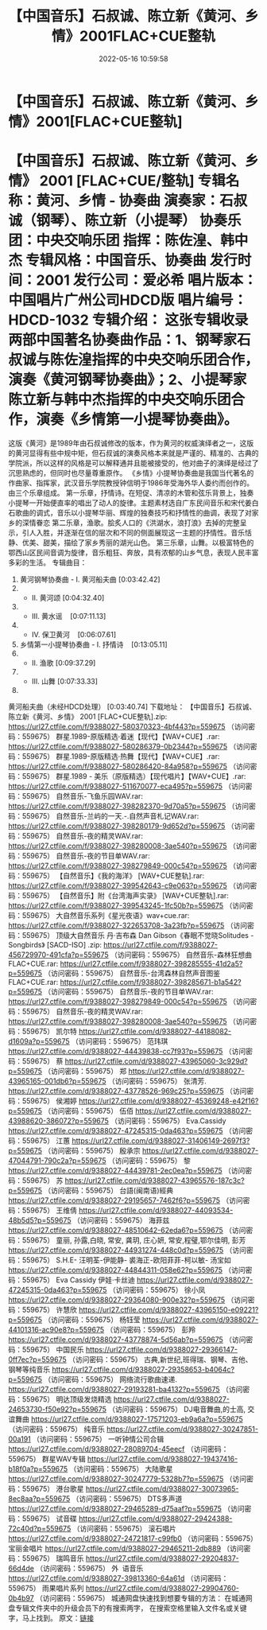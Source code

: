 ﻿---
title: 【中国音乐】石叔诚、陈立新《黄河、乡情》2001FLAC+CUE整轨
date: 2022-05-16 10:59:58
categories: 古典音乐、新世纪、纯音雅乐
tags: 纯音雅乐
---
# 【中国音乐】石叔诚、陈立新《黄河、乡情》2001[FLAC+CUE整轨]

【中国音乐】石叔诚、陈立新《黄河、乡情》 2001
[FLAC+CUE/整轨]
专辑名称：黄河、乡情 - 协奏曲
演奏家：石叔诚（钢琴）、陈立新（小提琴）
协奏乐团：中央交响乐团
指挥：陈佐湟、韩中杰
专辑风格：中国音乐、协奏曲
发行时间：2001
发行公司：爱必希
唱片版本：中国唱片广州公司HDCD版
唱片编号：HDCD-1032
专辑介绍：
这张专辑收录两部中国著名协奏曲作品：1、钢琴家石叔诚与陈佐湟指挥的中央交响乐团合作，演奏《黄河钢琴协奏曲》；2、小提琴家陈立新与韩中杰指挥的中央交响乐团合作，演奏《乡情第一小提琴协奏曲》。
==========
这版《黄河》是1989年由石叔诚修改的版本，作为黄河的权威演绎者之一，这版的黄河显得有些中规中矩，但石叔诚的演奏风格本来就是严谨的、精准的、古典的学院派，所以这样的风格是可以解释通并且能被接受的，他对曲子的演绎是经过了沉思熟虑的，但同时也尽量尊重原作。
《乡情》小提琴协奏曲是我国当代著名的作曲家、指挥家，武汉音乐学院教授钟信明于1986年受海外华人委约而创作的。由三个乐章组成。
第一乐章，抒情诗。在短促、清凉的木管和弦乐背景上，独奏小提琴一开始便直率的唱出了动人的旋律。主题素材选自广东民间音乐和宋代姜白石歌曲的调式，音乐以小提琴华丽、辉煌的独奏技巧和抒情性的曲调，表现了对家乡的深情眷恋
第二乐章，渔歌。脍炙人口的《洪湖水，浪打浪》去掉的完整呈示，引人入胜，并逐渐在信的层次和不同的侧面展现这一主题的抒情性。音乐恬静、优美、甜美，描绘了家乡秀丽的湖光山色。
第三乐章，山舞。以极富特色的鄂西山区民间音调为旋律，音乐粗狂、奔放，具有浓郁的山乡气息，表现人民丰富多彩的生活。
专辑曲目：
01. 黄河钢琴协奏曲 - I.
黄河船夫曲
[0:03:42.42]
02. - II. 黄河颂
[0:04:32.40]
03. - III.
黄水谣    [0:07:11.13]
04. - IV.
保卫黄河    [0:06:07.61]
05. 乡情第一小提琴协奏曲 - I.
抒情诗    [0:13:05.11]
06. - II. 渔歌
[0:09:37.29]
07. - III. 山舞
[0:07:33.33]
08.
黄河船夫曲（未经HDCD处理）
[0:03:40.74]
下载地址：
【中国音乐】石叔诚、陈立新《黄河、乡情》 2001 [FLAC+CUE整轨].zip: https://url27.ctfile.com/f/9388027-580370323-4bf443?p=559675
（访问密码：559675）
群星.1989-原版精选·着迷【现代】【WAV+CUE】.rar: https://url27.ctfile.com/f/9388027-580286379-0b2344?p=559675
（访问密码：559675）
群星.1989-原版精选·热舞【现代】【WAV+CUE】.rar: https://url27.ctfile.com/f/9388027-580286420-84a958?p=559675
（访问密码：559675）
群星.1989 - 美乐（原版精选）【现代唱片】【WAV+CUE】.rar: https://url27.ctfile.com/f/9388027-511670077-eca495?p=559675
（访问密码：559675）
自然音乐-飞鱼乐园WAV.rar: https://url27.ctfile.com/f/9388027-398282370-9d70a5?p=559675
（访问密码：559675）
自然音乐-兰屿的一天.-.自然声音札记WAV.rar: https://url27.ctfile.com/f/9388027-398280179-9d652d?p=559675
（访问密码：559675）
自然音乐-夜的精灵WAV.rar: https://url27.ctfile.com/f/9388027-398280008-3ae540?p=559675
（访问密码：559675）
自然音乐-夜的节目单WAV.rar: https://url27.ctfile.com/f/9388027-398279849-000c54?p=559675
（访问密码：559675）
【自然音乐】《我的海洋》 [WAV+CUE整轨].rar: https://url27.ctfile.com/f/9388027-399542643-c9e063?p=559675
（访问密码：559675）
【自然音乐】附《台湾海声实录》 [WAV+CUE整轨].rar: https://url27.ctfile.com/f/9388027-399543245-1fc50b?p=559675
（访问密码：559675）
大自然音乐系列《星光夜语》wav+cue.rar: https://url27.ctfile.com/f/9388027-322653708-3a23fb?p=559675
（访问密码：559675）
顶级大自然音乐 丹·吉布森 Dan Gibson《春眠不觉晓Solitudes - Songbirds》 [SACD-ISO]
.zip: https://url27.ctfile.com/f/9388027-456729970-491cfa?p=559675
（访问密码：559675）
自然音乐-森林狂想曲FLAC+CUE.rar: https://url27.ctfile.com/f/9388027-398285555-41d2a5?p=559675
（访问密码：559675）
自然音乐-台湾森林自然声音图鉴FLAC+CUE.rar: https://url27.ctfile.com/f/9388027-398285671-b1a542?p=559675
（访问密码：559675）
自然音乐-夜的节目单WAV.rar: https://url27.ctfile.com/f/9388027-398279849-000c54?p=559675
（访问密码：559675）
自然音乐-夜的精灵WAV.rar: https://url27.ctfile.com/f/9388027-398280008-3ae540?p=559675
（访问密码：559675）
凯尔特
https://url27.ctfile.com/d/9388027-44188082-d1609a?p=559675
（访问密码：559675）
范玮琪
https://url27.ctfile.com/d/9388027-44439838-cc7f93?p=559675
（访问密码：559675）
蔡
https://url27.ctfile.com/d/9388027-43965060-3c929d?p=559675
（访问密码：559675）
郑
https://url27.ctfile.com/d/9388027-43965165-001db6?p=559675
（访问密码：559675）
张清芳.
https://url27.ctfile.com/d/9388027-43778526-969c25?p=559675
（访问密码：559675）
侯湘婷
https://url27.ctfile.com/d/9388027-45369248-e42f16?p=559675
（访问密码：559675）
伍佰
https://url27.ctfile.com/d/9388027-43988620-386072?p=559675
（访问密码：559675）
Eva.Cassidy
https://url27.ctfile.com/d/9388027-47245315-0da463?p=559675
（访问密码：559675）
江蕙
https://url27.ctfile.com/d/9388027-31406149-2697f3?p=559675
（访问密码：559675）
殷承宗
https://url27.ctfile.com/d/9388027-47044791-790c2a?p=559675
（访问密码：559675）
黎
https://url27.ctfile.com/d/9388027-44439781-2ec0ea?p=559675
（访问密码：559675）
苏
https://url27.ctfile.com/d/9388027-43965576-187c3c?p=559675
（访问密码：559675）
台語(闽南语)經典
https://url27.ctfile.com/d/9388027-29195657-7462f6?p=559675
（访问密码：559675）
王维倩
https://url27.ctfile.com/d/9388027-44093534-48b5d5?p=559675
（访问密码：559675）
海菲兹
https://url27.ctfile.com/d/9388027-48510642-62eda6?p=559675
（访问密码：559675）
童丽, 孙露,白晓, 常安, 龚玥, 庄心妍, 常安,程璧,鄂尔佳明, 彭芳
https://url27.ctfile.com/d/9388027-44931274-448c0d?p=559675
（访问密码：559675）
S.H.E- 汪明荃-伊能静- 裘海正-欧阳菲菲-柯以敏- 汤宝如
https://url27.ctfile.com/d/9388027-44844311-058e62?p=559675
（访问密码：559675）
Eva
Cassidy 伊娃·卡丝迪
https://url27.ctfile.com/d/9388027-47245315-0da463?p=559675
（访问密码：559675）
徐小凤
https://url27.ctfile.com/d/9388027-29364080-900e32?p=559675
（访问密码：559675）
许慧欣
https://url27.ctfile.com/d/9388027-43965150-e09221?p=559675
（访问密码：559675）
杨钰莹
https://url27.ctfile.com/d/9388027-44101316-ac90e8?p=559675
（访问密码：559675）
彭羚
https://url27.ctfile.com/d/9388027-43778874-5d56ab?p=559675
（访问密码：559675）
中国民乐
https://url27.ctfile.com/d/9388027-29366147-0ff7ec?p=559675
（访问密码：559675）
古典,新世纪,班得瑞、钢琴、吉他、钢琴等纯音乐
https://url27.ctfile.com/d/9388027-29358653-b4064c?p=559675
（访问密码：559675）
网络流行歌曲速递.
https://url27.ctfile.com/d/9388027-29193281-ba4132?p=559675
（访问密码：559675）
明达顶级发烧精选
https://url27.ctfile.com/d/9388027-24653730-f50e92?p=559675
（访问密码：559675）
DJ电音舞曲,的士高, 交谊舞曲
https://url27.ctfile.com/d/9388027-17571203-eb9a6a?p=559675
（访问密码：559675）
纯音乐
https://url27.ctfile.com/d/9388027-30247851-00a191
（访问密码：559675）
一听钟情公司合辑
https://url27.ctfile.com/d/9388027-28089704-45eecf
（访问密码：559675）
群星WAV专辑
https://url27.ctfile.com/d/9388027-19437416-b18f0a?p=559675
（访问密码：559675）
大陆歌星
https://url27.ctfile.com/d/9388027-30247779-5328b7?p=559675
（访问密码：559675）
港台歌星
https://url27.ctfile.com/d/9388027-30073965-8ec8aa?p=559675
（访问密码：559675）
DTS多声道
https://url27.ctfile.com/d/9388027-29465289-d75aaf?p=559675
（访问密码：559675）
试音碟
https://url27.ctfile.com/d/9388027-29424388-72c40d?p=559675
（访问密码：559675）
滚石唱片
https://url27.ctfile.com/d/9388027-24721817-c99fb0
（访问密码：559675）
宝丽金唱片
https://url27.ctfile.com/d/9388027-29465211-2db889
（访问密码：559675）
瑞鸣音乐
https://url27.ctfile.com/d/9388027-29204837-66d4de
（访问密码：559675）
外  语音乐
https://url27.ctfile.com/d/9388027-39813360-64a61d
（访问密码：559675）
雨果唱片系列
https://url27.ctfile.com/d/9388027-29904760-0b4b97
（访问密码：559675）
城通网盘快速找到想要专辑的方法：
在城通网盘专辑文件夹中的升级会员下的有搜索两字，
在搜索空格里输入文件名或关键字，马上找到。
原文：[链接](https://blog.sina.com.cn/s/blog_1647c7e7601030x9h.html)